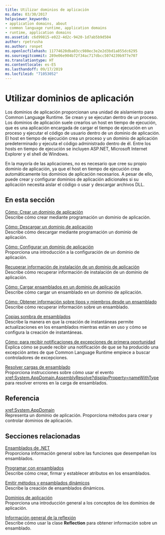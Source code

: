 ```yaml
---
title: Utilizar dominios de aplicación
ms.date: 03/30/2017
helpviewer_keywords:
- application domains, about
- common language runtime, application domains
- runtime, application domains
ms.assetid: c6d99815-e022-4d2c-9420-1d7ab5b9d504
author: rpetrusha
ms.author: ronpet
ms.openlocfilehash: 11774620dba03cc980ec3e2e2d3bd1a855dc6295
ms.sourcegitcommit: 289e06e904b72f34ac717dbcc5074239b977e707
ms.translationtype: HT
ms.contentlocale: es-ES
ms.lasthandoff: 09/17/2019
ms.locfileid: "71053052"
---
```

# <a name="using-application-domains"></a>Utilizar dominios de aplicación

Los dominios de aplicación proporcionan una unidad de aislamiento para Common Language Runtime. Se crean y se ejecutan dentro de un proceso. Los dominios de aplicación suele crearlos un host en tiempo de ejecución, que es una aplicación encargada de cargar el tiempo de ejecución en un proceso y ejecutar el código de usuario dentro de un dominio de aplicación. El host en tiempo de ejecución crea un proceso y un dominio de aplicación predeterminado y ejecuta el código administrado dentro de él. Entre los hosts en tiempo de ejecución se incluyen ASP.NET, Microsoft Internet Explorer y el shell de Windows.  
  
En la mayoría de las aplicaciones, no es necesario que cree su propio dominio de aplicación, ya que el host en tiempo de ejecución crea automáticamente los dominios de aplicación necesarios. A pesar de ello, puede crear y configurar dominios de aplicación adicionales si su aplicación necesita aislar el código o usar y descargar archivos DLL.  
  
## <a name="in-this-section"></a>En esta sección  

[Cómo: Crear un dominio de aplicación](how-to-create-an-application-domain.md)  
Describe cómo crear mediante programación un dominio de aplicación.  
  
[Cómo: Descargar un dominio de aplicación](how-to-unload-an-application-domain.md)  
Describe cómo descargar mediante programación un dominio de aplicación.  
  
[Cómo: Configurar un dominio de aplicación](how-to-configure-an-application-domain.md)  
Proporciona una introducción a la configuración de un dominio de aplicación.  
  
[Recuperar información de instalación de un dominio de aplicación](retrieve-setup-information.md)  
Describe cómo recuperar información de instalación de un dominio de aplicación.  
  
[Cómo: Cargar ensamblados en un dominio de aplicación](how-to-load-assemblies-into-an-application-domain.md)  
Describe cómo cargar un ensamblado en un dominio de aplicación.  
  
[Cómo: Obtener información sobre tipos y miembros desde un ensamblado](../reflection-and-codedom/get-type-member-information.md)  
Describe cómo recuperar información sobre un ensamblado.  
  
[Copias sombra de ensamblados](shadow-copy-assemblies.md)  
Describe la manera en que la creación de instantáneas permite actualizaciones en los ensamblados mientras están en uso y cómo se configura la creación de instantáneas.  
  
[Cómo: para recibir notificaciones de excepciones de primera oportunidad](how-to-receive-first-chance-exception-notifications.md)  
Explica cómo se puede recibir una notificación de que se ha producido una excepción antes de que Common Language Runtime empiece a buscar controladores de excepciones.  
  
[Resolver cargas de ensamblado](../../standard/assembly/resolve-loads.md)  
Proporciona instrucciones sobre cómo usar el evento <xref:System.AppDomain.AssemblyResolve?displayProperty=nameWithType> para resolver errores en la carga de ensamblados.  
  
## <a name="reference"></a>Referencia  

<xref:System.AppDomain>  
Representa un dominio de aplicación. Proporciona métodos para crear y controlar dominios de aplicación.  
  
## <a name="related-sections"></a>Secciones relacionadas  
[Ensamblados de .NET](../../standard/assembly/index.md)  
Proporciona información general sobre las funciones que desempeñan los ensamblados.  
  
[Programar con ensamblados](../../standard/assembly/program.md)  
Describe cómo crear, firmar y establecer atributos en los ensamblados.  
  
[Emitir métodos y ensamblados dinámicos](../reflection-and-codedom/emitting-dynamic-methods-and-assemblies.md)  
Describe la creación de ensamblados dinámicos.  
  
[Dominios de aplicación](application-domains.md)  
Proporciona una introducción general a los conceptos de los dominios de aplicación.  
  
[Información general de la reflexión](../reflection-and-codedom/reflection.md)  
Describe cómo usar la clase **Reflection** para obtener información sobre un ensamblado.
